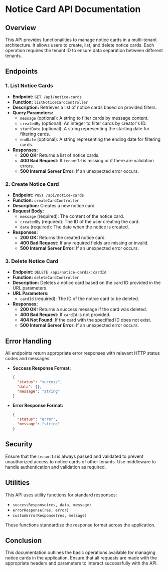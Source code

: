 # Notice Card API Documentation

## Overview

This API provides functionalities to manage notice cards in a multi-tenant architecture. It allows users to create, list, and delete notice cards. Each operation requires the tenant ID to ensure data separation between different tenants.

## Endpoints

### 1. List Notice Cards

- **Endpoint:** `GET /api/notice-cards`
- **Function:** `listNoticeCardController`
- **Description:** Retrieves a list of notice cards based on provided filters.
- **Query Parameters:**
    - `message` (optional): A string to filter cards by message content.
    - `createdBy` (optional): An integer to filter cards by creator's ID.
    - `startDate` (optional): A string representing the starting date for filtering cards.
    - `endDate` (optional): A string representing the ending date for filtering cards.
- **Responses:**
    - **200 OK:** Returns a list of notice cards.
    - **400 Bad Request:** If `tenantId` is missing or if there are validation errors.
    - **500 Internal Server Error:** If an unexpected error occurs.

### 2. Create Notice Card

- **Endpoint:** `POST /api/notice-cards`
- **Function:** `createCardController`
- **Description:** Creates a new notice card.
- **Request Body:**
    - `message` (required): The content of the notice card.
    - `createdBy` (required): The ID of the user creating the card.
    - `date` (required): The date when the notice is created.
- **Responses:**
    - **200 OK:** Returns the created notice card.
    - **400 Bad Request:** If any required fields are missing or invalid.
    - **500 Internal Server Error:** If an unexpected error occurs.

### 3. Delete Notice Card

- **Endpoint:** `DELETE /api/notice-cards/:cardId`
- **Function:** `deleteCardController`
- **Description:** Deletes a notice card based on the card ID provided in the URL parameters.
- **URL Parameters:**
    - `cardId` (required): The ID of the notice card to be deleted.
- **Responses:**
    - **200 OK:** Returns a success message if the card was deleted.
    - **400 Bad Request:** If `cardId` is not provided.
    - **404 Not Found:** If the card with the specified ID does not exist.
    - **500 Internal Server Error:** If an unexpected error occurs.

## Error Handling

All endpoints return appropriate error responses with relevant HTTP status codes and messages.

- **Success Response Format:**
    ```json
    {
      "status": "success",
      "data": {}, 
      "message": "string"
    }
    ```

- **Error Response Format:**
    ```json
    {
      "status": "error",
      "message": "string" 
    }
    ```

## Security

Ensure that the `tenantId` is always passed and validated to prevent unauthorized access to notice cards of other tenants. Use middleware to handle authentication and validation as required.

## Utilities

This API uses utility functions for standard responses:

- `successResponse(res, data, message)`
- `errorResponse(res, error)`
- `customErrorResponse(res, message)`

These functions standardize the response format across the application.

## Conclusion

This documentation outlines the basic operations available for managing notice cards in the application. Ensure that all requests are made with the appropriate headers and parameters to interact successfully with the API.